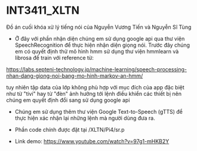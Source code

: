 # INT3411_XLTN
Đồ án cuối khóa xử lý tiếng nói của Nguyễn Vương Tiến và Nguyễn Sĩ Tùng

- Ở đây với phần nhận diện chúng em sử dụng google api qua thư viện SpeechRecognition để thực hiện nhận diện giọng nói. Trước đây chúng em có quyết định thử mô hình hmm sử dụng thư viện hmmlearn và librosa để train với reference từ:

https://labs.septeni-technology.jp/machine-learning/speech-processing-nhan-dang-giong-noi-bang-mo-hinh-markov-an-hmm/

tuy nhiên tập data của lớp không phù hợp với mục đích của app đặc biệt như từ "tivi" hay từ "đèn" ảnh hưởng tới lệnh điều khiển các thiết bị nên chúng em quyết định đổi sang sử dụng google api

- Chúng em sử dụng thêm thư viện Google Text-to-Speech (gTTS) để thực hiện xác nhận lại những lệnh mà người dùng đưa ra.

- Phần code chính được đặt tại /XLTN/Pi4/sr.p


- Link demo: https://www.youtube.com/watch?v=97g1-mHKB2Y
